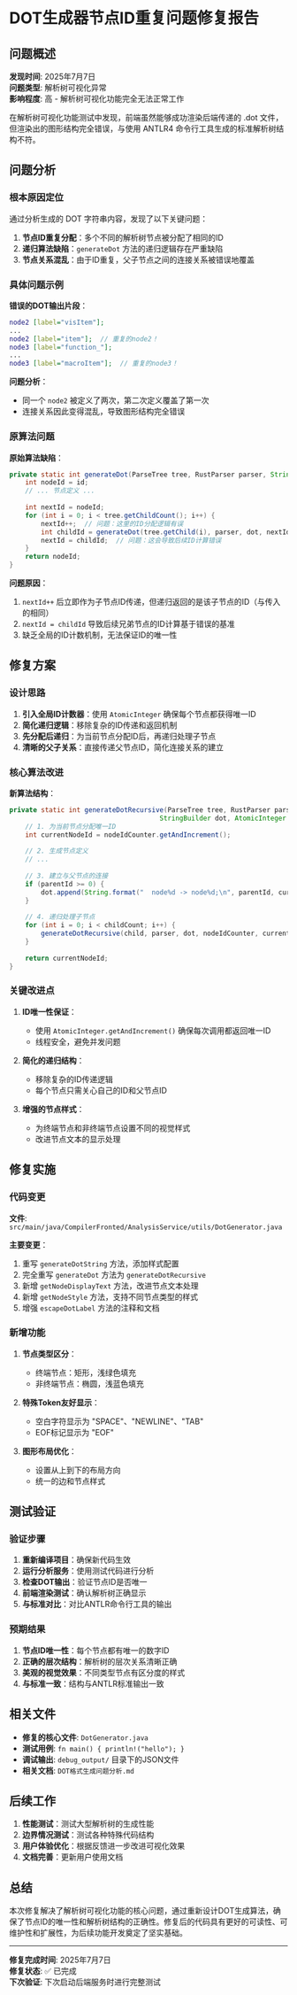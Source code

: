 # DOT生成器节点ID重复问题修复报告

## 问题概述

**发现时间**: 2025年7月7日  
**问题类型**: 解析树可视化异常  
**影响程度**: 高 - 解析树可视化功能完全无法正常工作  

在解析树可视化功能测试中发现，前端虽然能够成功渲染后端传递的 .dot 文件，但渲染出的图形结构完全错误，与使用 ANTLR4 命令行工具生成的标准解析树结构不符。

## 问题分析

### 根本原因定位

通过分析生成的 DOT 字符串内容，发现了以下关键问题：

1. **节点ID重复分配**：多个不同的解析树节点被分配了相同的ID
2. **递归算法缺陷**：`generateDot` 方法的递归逻辑存在严重缺陷
3. **节点关系混乱**：由于ID重复，父子节点之间的连接关系被错误地覆盖

### 具体问题示例

**错误的DOT输出片段**：
```dot
node2 [label="visItem"];
...
node2 [label="item"];  // 重复的node2！
node3 [label="function_"];
...
node3 [label="macroItem"];  // 重复的node3！
```

**问题分析**：
- 同一个 `node2` 被定义了两次，第二次定义覆盖了第一次
- 连接关系因此变得混乱，导致图形结构完全错误

### 原算法问题

**原始算法缺陷**：
```java
private static int generateDot(ParseTree tree, RustParser parser, StringBuilder dot, int id) {
    int nodeId = id;
    // ... 节点定义 ...
    
    int nextId = nodeId;
    for (int i = 0; i < tree.getChildCount(); i++) {
        nextId++;  // 问题：这里的ID分配逻辑有误
        int childId = generateDot(tree.getChild(i), parser, dot, nextId);
        nextId = childId;  // 问题：这会导致后续ID计算错误
    }
    return nodeId;
}
```

**问题原因**：
1. `nextId++` 后立即作为子节点ID传递，但递归返回的是该子节点的ID（与传入的相同）
2. `nextId = childId` 导致后续兄弟节点的ID计算基于错误的基准
3. 缺乏全局的ID计数机制，无法保证ID的唯一性

## 修复方案

### 设计思路

1. **引入全局ID计数器**：使用 `AtomicInteger` 确保每个节点都获得唯一ID
2. **简化递归逻辑**：移除复杂的ID传递和返回机制
3. **先分配后递归**：为当前节点分配ID后，再递归处理子节点
4. **清晰的父子关系**：直接传递父节点ID，简化连接关系的建立

### 核心算法改进

**新算法结构**：
```java
private static int generateDotRecursive(ParseTree tree, RustParser parser, 
                                      StringBuilder dot, AtomicInteger nodeIdCounter, int parentId) {
    // 1. 为当前节点分配唯一ID
    int currentNodeId = nodeIdCounter.getAndIncrement();
    
    // 2. 生成节点定义
    // ...
    
    // 3. 建立与父节点的连接
    if (parentId >= 0) {
        dot.append(String.format("  node%d -> node%d;\n", parentId, currentNodeId));
    }
    
    // 4. 递归处理子节点
    for (int i = 0; i < childCount; i++) {
        generateDotRecursive(child, parser, dot, nodeIdCounter, currentNodeId);
    }
    
    return currentNodeId;
}
```

### 关键改进点

1. **ID唯一性保证**：
   - 使用 `AtomicInteger.getAndIncrement()` 确保每次调用都返回唯一ID
   - 线程安全，避免并发问题

2. **简化的递归结构**：
   - 移除复杂的ID传递逻辑
   - 每个节点只需关心自己的ID和父节点ID

3. **增强的节点样式**：
   - 为终端节点和非终端节点设置不同的视觉样式
   - 改进节点文本的显示处理

## 修复实施

### 代码变更

**文件**: `src/main/java/CompilerFronted/AnalysisService/utils/DotGenerator.java`

**主要变更**：
1. 重写 `generateDotString` 方法，添加样式配置
2. 完全重写 `generateDot` 方法为 `generateDotRecursive`
3. 新增 `getNodeDisplayText` 方法，改进节点文本处理
4. 新增 `getNodeStyle` 方法，支持不同节点类型的样式
5. 增强 `escapeDotLabel` 方法的注释和文档

### 新增功能

1. **节点类型区分**：
   - 终端节点：矩形，浅绿色填充
   - 非终端节点：椭圆，浅蓝色填充

2. **特殊Token友好显示**：
   - 空白字符显示为 "SPACE"、"NEWLINE"、"TAB"
   - EOF标记显示为 "EOF"

3. **图形布局优化**：
   - 设置从上到下的布局方向
   - 统一的边和节点样式

## 测试验证

### 验证步骤

1. **重新编译项目**：确保新代码生效
2. **运行分析服务**：使用测试代码进行分析
3. **检查DOT输出**：验证节点ID是否唯一
4. **前端渲染测试**：确认解析树正确显示
5. **与标准对比**：对比ANTLR命令行工具的输出

### 预期结果

1. **节点ID唯一性**：每个节点都有唯一的数字ID
2. **正确的层次结构**：解析树的层次关系清晰正确
3. **美观的视觉效果**：不同类型节点有区分度的样式
4. **与标准一致**：结构与ANTLR标准输出一致

## 相关文件

- **修复的核心文件**: `DotGenerator.java`
- **测试用例**: `fn main() { println!("hello"); }`
- **调试输出**: `debug_output/` 目录下的JSON文件
- **相关文档**: `DOT格式生成问题分析.md`

## 后续工作

1. **性能测试**：测试大型解析树的生成性能
2. **边界情况测试**：测试各种特殊代码结构
3. **用户体验优化**：根据反馈进一步改进可视化效果
4. **文档完善**：更新用户使用文档

## 总结

本次修复解决了解析树可视化功能的核心问题，通过重新设计DOT生成算法，确保了节点ID的唯一性和解析树结构的正确性。修复后的代码具有更好的可读性、可维护性和扩展性，为后续功能开发奠定了坚实基础。

---

**修复完成时间**: 2025年7月7日  
**修复状态**: ✅ 已完成  
**下次验证**: 下次启动后端服务时进行完整测试
